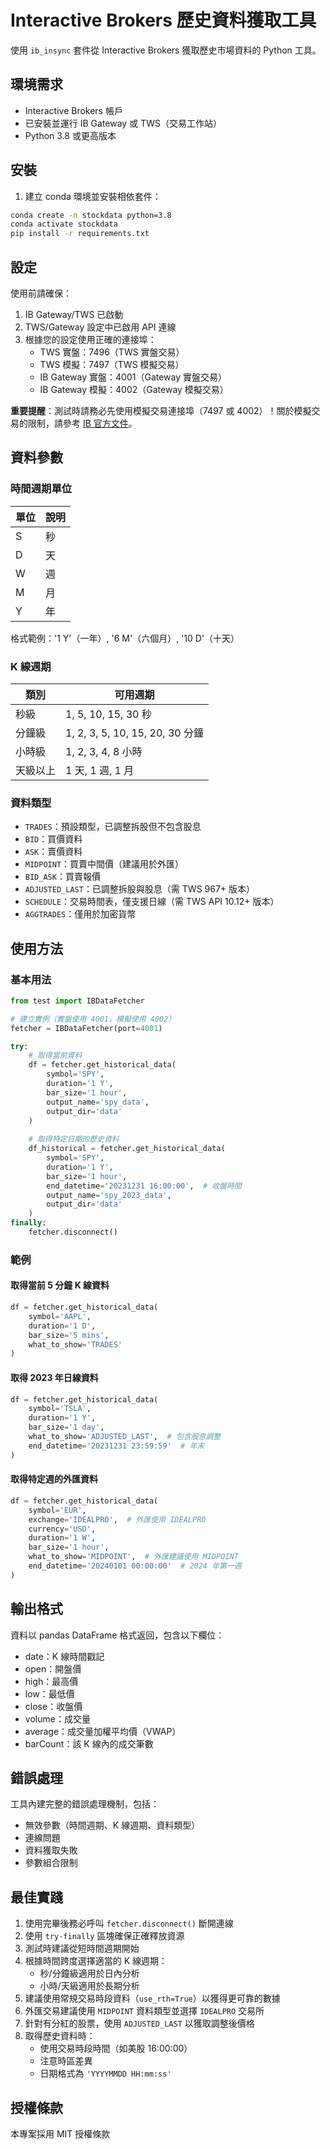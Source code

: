 # Interactive Brokers 歷史資料獲取工具

使用 `ib_insync` 套件從 Interactive Brokers 獲取歷史市場資料的 Python 工具。

## 環境需求

- Interactive Brokers 帳戶  
- 已安裝並運行 IB Gateway 或 TWS（交易工作站）  
- Python 3.8 或更高版本  

## 安裝

1. 建立 conda 環境並安裝相依套件：
```bash
conda create -n stockdata python=3.8
conda activate stockdata
pip install -r requirements.txt
```

## 設定

使用前請確保：
1. IB Gateway/TWS 已啟動  
2. TWS/Gateway 設定中已啟用 API 連線  
3. 根據您的設定使用正確的連接埠：
   - TWS 實盤：7496（TWS 實盤交易）
   - TWS 模擬：7497（TWS 模擬交易）
   - IB Gateway 實盤：4001（Gateway 實盤交易）
   - IB Gateway 模擬：4002（Gateway 模擬交易）

**重要提醒**：測試時請務必先使用模擬交易連接埠（7497 或 4002）！關於模擬交易的限制，請參考 [IB 官方文件](https://www.interactivebrokers.com/campus/ibkr-api-page/twsapi-doc/#paper-trading-limitations)。

## 資料參數

### 時間週期單位
| 單位 | 說明 |
|------|------|
| S | 秒 |
| D | 天 |
| W | 週 |
| M | 月 |
| Y | 年 |

格式範例：'1 Y'（一年）, '6 M'（六個月）, '10 D'（十天）

### K 線週期
| 類別 | 可用週期 |
|------|----------|
| 秒級 | 1, 5, 10, 15, 30 秒 |
| 分鐘級 | 1, 2, 3, 5, 10, 15, 20, 30 分鐘 |
| 小時級 | 1, 2, 3, 4, 8 小時 |
| 天級以上 | 1 天, 1 週, 1 月 |

### 資料類型
- `TRADES`：預設類型，已調整拆股但不包含股息  
- `BID`：買價資料  
- `ASK`：賣價資料  
- `MIDPOINT`：買賣中間價（建議用於外匯）  
- `BID_ASK`：買賣報價  
- `ADJUSTED_LAST`：已調整拆股與股息（需 TWS 967+ 版本）  
- `SCHEDULE`：交易時間表，僅支援日線（需 TWS API 10.12+ 版本）  
- `AGGTRADES`：僅用於加密貨幣  

## 使用方法

### 基本用法

```python
from test import IBDataFetcher

# 建立實例（實盤使用 4001，模擬使用 4002）
fetcher = IBDataFetcher(port=4001)

try:
    # 取得當前資料
    df = fetcher.get_historical_data(
        symbol='SPY',
        duration='1 Y',
        bar_size='1 hour',
        output_name='spy_data',
        output_dir='data'
    )
    
    # 取得特定日期的歷史資料
    df_historical = fetcher.get_historical_data(
        symbol='SPY',
        duration='1 Y',
        bar_size='1 hour',
        end_datetime='20231231 16:00:00',  # 收盤時間
        output_name='spy_2023_data',
        output_dir='data'
    )
finally:
    fetcher.disconnect()
```

### 範例

#### 取得當前 5 分鐘 K 線資料
```python
df = fetcher.get_historical_data(
    symbol='AAPL',
    duration='1 D',
    bar_size='5 mins',
    what_to_show='TRADES'
)
```

#### 取得 2023 年日線資料
```python
df = fetcher.get_historical_data(
    symbol='TSLA',
    duration='1 Y',
    bar_size='1 day',
    what_to_show='ADJUSTED_LAST',  # 包含股息調整
    end_datetime='20231231 23:59:59'  # 年末
)
```

#### 取得特定週的外匯資料
```python
df = fetcher.get_historical_data(
    symbol='EUR',
    exchange='IDEALPRO',  # 外匯使用 IDEALPRO
    currency='USD',
    duration='1 W',
    bar_size='1 hour',
    what_to_show='MIDPOINT',  # 外匯建議使用 MIDPOINT
    end_datetime='20240101 00:00:00'  # 2024 年第一週
)
```

## 輸出格式

資料以 pandas DataFrame 格式返回，包含以下欄位：
- date：K 線時間戳記  
- open：開盤價  
- high：最高價  
- low：最低價  
- close：收盤價  
- volume：成交量  
- average：成交量加權平均價（VWAP）  
- barCount：該 K 線內的成交筆數  

## 錯誤處理

工具內建完整的錯誤處理機制，包括：
- 無效參數（時間週期、K 線週期、資料類型）  
- 連線問題  
- 資料獲取失敗  
- 參數組合限制  

## 最佳實踐

1. 使用完畢後務必呼叫 `fetcher.disconnect()` 斷開連線  
2. 使用 `try-finally` 區塊確保正確釋放資源  
3. 測試時建議從短時間週期開始  
4. 根據時間跨度選擇適當的 K 線週期：
   - 秒/分鐘級適用於日內分析  
   - 小時/天級適用於長期分析  
5. 建議使用常規交易時段資料（`use_rth=True`）以獲得更可靠的數據  
6. 外匯交易建議使用 `MIDPOINT` 資料類型並選擇 `IDEALPRO` 交易所  
7. 針對有分紅的股票，使用 `ADJUSTED_LAST` 以獲取調整後價格  
8. 取得歷史資料時：
   - 使用交易時段時間（如美股 16:00:00）  
   - 注意時區差異  
   - 日期格式為 `'YYYYMMDD HH:mm:ss'`  

## 授權條款

本專案採用 MIT 授權條款